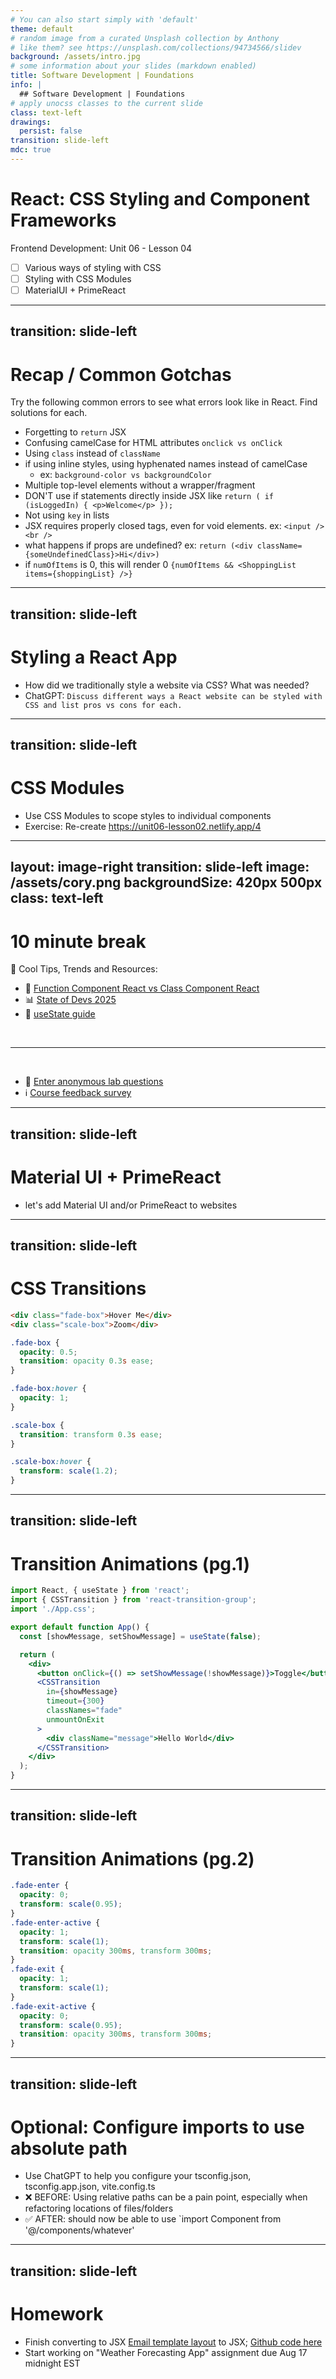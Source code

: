 ```yaml
---
# You can also start simply with 'default'
theme: default
# random image from a curated Unsplash collection by Anthony
# like them? see https://unsplash.com/collections/94734566/slidev
background: /assets/intro.jpg
# some information about your slides (markdown enabled)
title: Software Development | Foundations
info: |
  ## Software Development | Foundations
# apply unocss classes to the current slide
class: text-left
drawings:
  persist: false
transition: slide-left
mdc: true
---
```


# React: CSS Styling and Component Frameworks 
Frontend Development: Unit 06 - Lesson 04

- [ ] Various ways of styling with CSS
- [ ] Styling with CSS Modules
- [ ] MaterialUI + PrimeReact 

<div class="abs-br m-6 text-xl">
  <a href="https://github.com/slidevjs/slidev" target="_blank" class="slidev-icon-btn">
    <carbon:logo-github />
  </a>
</div>

<!--
-->


---
transition: slide-left
---

# Recap / Common Gotchas
Try the following common errors to see what errors look like in React.  Find solutions for each.

- Forgetting to `return` JSX
- Confusing camelCase for HTML attributes `onclick vs onClick`
- Using `class` instead of `className`
- if using inline styles, using hyphenated names instead of camelCase 
  - ex: `background-color vs backgroundColor`
- Multiple top-level elements without a wrapper/fragment
- DON'T use if statements directly inside JSX like `return ( if (isLoggedIn) { <p>Welcome</p> });`
- Not using `key` in lists
- JSX requires properly closed tags, even for void elements. ex: `<input /> <br />`
- what happens if props are undefined? ex: `return (<div className={someUndefinedClass}>Hi</div>)`
- if `numOfItems` is 0, this will render 0 `{numOfItems && <ShoppingList items={shoppingList} />}`

---
transition: slide-left
---

# Styling a React App

- How did we traditionally style a website via CSS?  What was needed?
- ChatGPT: `Discuss different ways a React website can be styled with CSS and list pros vs cons for each.`

---
transition: slide-left
---

# CSS Modules

- Use CSS Modules to scope styles to individual components
- Exercise: Re-create https://unit06-lesson02.netlify.app/4

---
layout: image-right
transition: slide-left
image: /assets/cory.png
backgroundSize: 420px 500px
class: text-left
---

# 10 minute break

🍦 Cool Tips, Trends and Resources:

- 🥊 [Function Component React vs Class Component React](https://www.freecodecamp.org/news/function-component-vs-class-component-in-react/)
- 📊 [State of Devs 2025](https://2025.stateofdevs.com/en-US)
- 🦮 [useState guide](https://blog.logrocket.com/guide-usestate-react/)



<br>
<hr>
<br>

- 🧪 [Enter anonymous lab questions](https://docs.google.com/forms/d/e/1FAIpQLSevvGARdHQikso-uLqFCO481MABKE5HofuSrlzEPMNQ2ZLykw/viewform?usp=dialog)
- ℹ️ [Course feedback survey](https://circuitstream.typeform.com/to/ZoyYk7px#course_id=SoftwareAN&instructor=9514)

---
transition: slide-left
---

# Material UI + PrimeReact

- let's add Material UI and/or PrimeReact to websites

---
transition: slide-left
---

# CSS Transitions 

```html
<div class="fade-box">Hover Me</div>
<div class="scale-box">Zoom</div>
```

```css
.fade-box {
  opacity: 0.5;
  transition: opacity 0.3s ease;
}

.fade-box:hover {
  opacity: 1;
}

.scale-box {
  transition: transform 0.3s ease;
}

.scale-box:hover {
  transform: scale(1.2);
}
```

---
transition: slide-left
---

# Transition Animations (pg.1)

```jsx
import React, { useState } from 'react';
import { CSSTransition } from 'react-transition-group';
import './App.css';

export default function App() {
  const [showMessage, setShowMessage] = useState(false);

  return (
    <div>
      <button onClick={() => setShowMessage(!showMessage)}>Toggle</button>
      <CSSTransition
        in={showMessage}
        timeout={300}
        classNames="fade"
        unmountOnExit
      >
        <div className="message">Hello World</div>
      </CSSTransition>
    </div>
  );
}
```

---
transition: slide-left
---

# Transition Animations (pg.2)

```css
.fade-enter {
  opacity: 0;
  transform: scale(0.95);
}
.fade-enter-active {
  opacity: 1;
  transform: scale(1);
  transition: opacity 300ms, transform 300ms;
}
.fade-exit {
  opacity: 1;
  transform: scale(1);
}
.fade-exit-active {
  opacity: 0;
  transform: scale(0.95);
  transition: opacity 300ms, transform 300ms;
}
```

---
transition: slide-left
---

# Optional: Configure imports to use absolute path

- Use ChatGPT to help you configure your tsconfig.json, tsconfig.app.json, vite.config.ts
- ❌ BEFORE: Using relative paths can be a pain point, especially when refactoring locations of files/folders
- ✅ AFTER: should now be able to use `import Component from '@/components/whatever' 


---
transition: slide-left
---

# Homework

- Finish converting to JSX [Email template layout](https://pure-css.github.io/layouts/email/) to JSX; [Github code here](https://github.com/pure-css/pure/tree/main/site/static/layouts/email)
- Start working on "Weather Forecasting App" assignment due Aug 17 midnight EST
